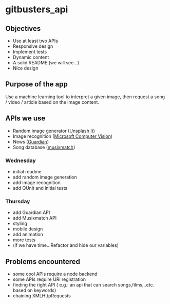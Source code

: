 # gitbusters_api

## Objectives
- Use at least two APIs
- Responsive design
- Implement tests
- Dynamic content
- A solid README (we will see...)
- Nice design

## Purpose of the app
Use a machine learning tool to interpret a given image, then request a song / video / article based on the image content.

## APIs we use
- Random image generator ([Unsplash It](https://unsplash.it/))
- Image recognition ([Microsoft Computer Vision](https://www.microsoft.com/cognitive-services/en-us/computer-vision-api))
- News ([Guardian](http://open-platform.theguardian.com/))
- Song database ([musixmatch](https://developer.musixmatch.com/))

### Wednesday
- initial readme
- add random image generation
- add image recognition
- add QUnit and initial tests

### Thursday
- add Guardian API
- add Musixmatch API
- styling 
- mobile design
- add animation
- more tests
- (if we have time...Refactor and hide our variables)

## Problems encountered

- some cool APIs require a node backend
- some APIs require URI registration
- finding the right API ( e.g.: an api that can search songs,films,..etc. based on keywords)
- chaining XMLHttpRequests
